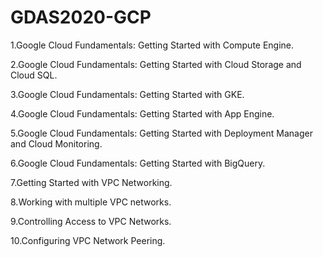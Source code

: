 # GDAS2020-GCP

1.Google Cloud Fundamentals: Getting Started with Compute Engine.

2.Google Cloud Fundamentals: Getting Started with Cloud Storage and Cloud SQL. 

3.Google Cloud Fundamentals: Getting Started with GKE.

4.Google Cloud Fundamentals: Getting Started with App Engine.

5.Google Cloud Fundamentals: Getting Started with Deployment Manager and Cloud Monitoring.

6.Google Cloud Fundamentals: Getting Started with BigQuery. 

7.Getting Started with VPC Networking.

8.Working with multiple VPC networks.

9.Controlling Access to VPC Networks.

10.Configuring VPC Network Peering.